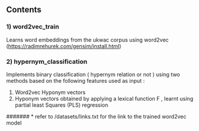 ## Contents

### 1) word2vec_train
Learns word embeddings from the ukwac corpus using word2vec (https://radimrehurek.com/gensim/install.html)

### 2) hypernym_classification
Implements binary classification ( hypernym relation or not ) using two methods based on the following features used as input :
1. Word2vec Hyponym vectors
2. Hyponym vectors obtained by applying a lexical function F , learnt using partial least Squares (PLS) regression

####### * refer to /datasets/links.txt for the link to the trained word2vec model

